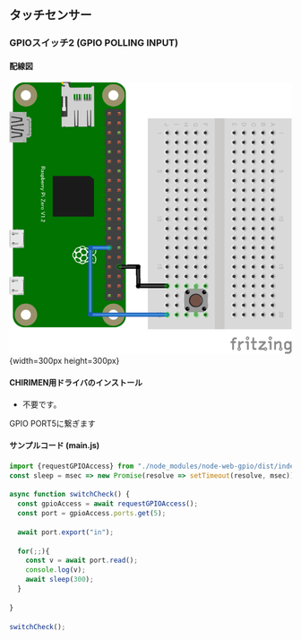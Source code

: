 ## タッチセンサー

### GPIOスイッチ2 (GPIO POLLING INPUT)

#### 配線図

![配線図](./PiZero_gpio1.png "schematic"){width=300px height=300px}

#### CHIRIMEN用ドライバのインストール

- 不要です。

GPIO PORT5に繋ぎます

#### サンプルコード (main.js)

```javascript
import {requestGPIOAccess} from "./node_modules/node-web-gpio/dist/index.js";
const sleep = msec => new Promise(resolve => setTimeout(resolve, msec));

async function switchCheck() {
  const gpioAccess = await requestGPIOAccess();
  const port = gpioAccess.ports.get(5);

  await port.export("in");

  for(;;){
    const v = await port.read();
	console.log(v);
    await sleep(300);
  }

}

switchCheck();
```
